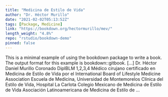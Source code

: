 ```yaml
---
title: "Medicina de Estilo de Vida"
author: "Dr. Héctor Murillo"
date: "2021-02-02T05:13:52Z"
tags: [Package, Medicine]
link: "https://bookdown.org/hectormurillo/mev/"
length_weight: "4.8%"
repo: "rstudio/bookdown-demo"
pinned: false
---
```


This is a minimal example of using the bookdown package to write a book. The output format for this example is bookdown::gitbook. [...] Dr. Héctor Daniel Murillo Coronado DipIBLM 1,2,3,4 Médico cirujano certificado en Medicina de Estilo de Vida por el International Board of Lifestyle Medicine Association Escuela de Medicina, Universidad de Montemorelos Clínica del Estilo de Vida, Hospital La Carlota Colegio Mexicano de Medicina de Estilo de Vida Asociación Latinoamericana de Medicina de Estilo de ...
